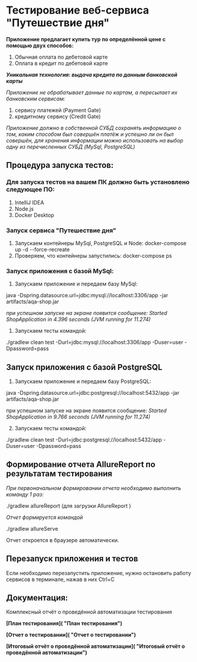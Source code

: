 # Тестирование веб-сервиса "Путешествие дня"
**Приложение предлагает купить тур по определённой цене с помощью двух способов:**

1. Обычная оплата по дебетовой карте
1. Оплата в кредит по дебетовой карте

**_Уникальная технология: выдача кредита по данным банковской карты_**

*Приложение не обрабатывает данные по картам, а пересылает их банковским сервисам:*
1. сервису платежей (Payment Gate)
1. кредитному сервису (Credit Gate)

_Приложение должно в собственной СУБД сохранять информацию о том, каким способом был совершён платёж и успешно ли он был совершён,
для хранения информации можно использовать на выбор одну из перечисленных СУБД (MySql, PostgreSQL)_

## Процедура запуска тестов:

### Для запуска тестов на вашем ПК должно быть установлено следующее ПО:
1. IntelliJ IDEA 
2. Node.js
3. Docker Desktop

### Запуск сервиса "Путешествие дня"
1. Запускаем контейнеры MySql, PostgreSQL и Node:  docker-compose up -d --force-recreate
1. Проверяем, что контейнеры запустились: docker-compose ps

### Запуск приложения с базой MySql:
1. Запускаем приложение и передаем базу MySql:

java -Dspring.datasource.url=jdbc:mysql://localhost:3306/app -jar artifacts/aqa-shop.jar

_при успешном запуске на экране появится сообщение: Started ShopApplication in 4.396 seconds (JVM running for 11.274)_

1. Запускаем тесты командой:

./gradlew clean test -Durl=jdbc:mysql://localhost:3306/app -Duser=user -Dpassword=pass 

## Запуск приложения с базой PostgreSQL
1. Запускаем приложение и передаем базу PostgreSQL: 

java -Dspring.datasource.url=jdbc:postgresql://localhost:5432/app -jar artifacts/aqa-shop.jar

при успешном запуске на экране появится сообщение: _Started ShopApplication in 9.766 seconds (JVM running for 11.274)_

2. Запускаем тесты командой:

./gradlew clean test -Durl=jdbc:postgresql://localhost:5432/app -Duser=user -Dpassword=pass 


## Формирование отчета AllureReport по результатам тестирования
_При первоначальном формировании отчета необходимо выполнить команду 1 раз:_

./gradlew allureReport (для загрузки AllureReport )

_Отчет формируется командой_ 

./gradlew allureServe

Отчет откроется в браузере автоматически.

## Перезапуск приложения и тестов

Если необходимо перезапустить приложение, нужно остановить работу сервисов в терминале, нажав в них Ctrl+С



## Документация: 

Комплексный отчёт о проведённой автоматизации тестирования

**[План тестирования]( "План тестирования")**

**[Отчет о тестировании]( "Отчет о тестировании")**

**[Итоговый отчёт о проведённой автоматизации]( "Итоговый отчёт о проведённой автоматизации")**
